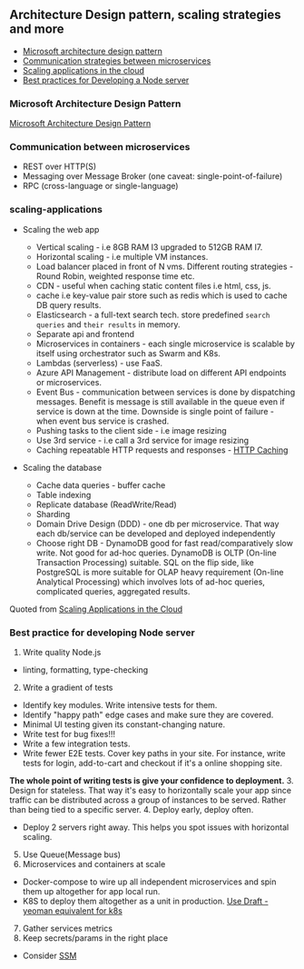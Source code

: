 ## Architecture Design pattern, scaling strategies and more

- [Microsoft architecture design pattern](#microsoft-architecture-design-pattern)
- [Communication strategies between microservices](#communication-between-microservices)
- [Scaling applications in the cloud](#scaling-applications)
- [Best practices for Developing a Node server](#best-practice-for-developing-node-server)

### Microsoft Architecture Design Pattern

[Microsoft Architecture Design Pattern](https://docs.microsoft.com/en-us/azure/architecture/patterns/bulkhead)

### Communication between microservices

- REST over HTTP(S)
- Messaging over Message Broker (one caveat: single-point-of-failure)
- RPC (cross-language or single-language)

### scaling-applications

- Scaling the web app
  - Vertical scaling - i.e 8GB RAM I3 upgraded to 512GB RAM I7.
  - Horizontal scaling - i.e multiple VM instances.
  - Load balancer placed in front of N vms. Different routing strategies - Round Robin, weighted response time etc.
  - CDN - useful when caching static content files i.e html, css, js.
  - cache i.e key-value pair store such as redis which is used to cache DB query results.
  - Elasticsearch - a full-text search tech. store predefined `search queries` and `their results` in memory.
  - Separate api and frontend
  - Microservices in containers - each single microservice is scalable by itself using orchestrator such as Swarm and K8s.
  - Lambdas (serverless) - use FaaS.
  - Azure API Management - distribute load on different API endpoints or microservices.
  - Event Bus - communication between services is done by dispatching messages. Benefit is message is still available in the       queue even if service is down at the time. Downside is single point of failure - when event bus service is crashed.
  - Pushing tasks to the client side - i.e image resizing
  - Use 3rd service - i.e call a 3rd service for image resizing
  - Caching repeatable HTTP requests and responses - [HTTP Caching](https://github.com/DavidHe1127/Mr.He_HandBook/blob/master/Web%2CNetworking/web_caching.md)

- Scaling the database
  - Cache data queries - buffer cache
  - Table indexing
  - Replicate database (ReadWrite/Read)
  - Sharding
  - Domain Drive Design (DDD) - one db per microservice. That way each db/service can be developed and deployed independently
  - Choose right DB - DynamoDB good for fast read/comparatively slow write. Not good for ad-hoc queries. DynamoDB is OLTP (On-line Transaction Processing) suitable.  SQL on the flip side, like PostgreSQL is more suitable for OLAP heavy requirement (On-line Analytical Processing) which involves lots of ad-hoc queries, complicated queries, aggregated results.

Quoted from [Scaling Applications in the Cloud](https://medium.com/faun/scaling-applications-in-the-cloud-52bb6dfbac4e)

### Best practice for developing Node server

1. Write quality Node.js
  - linting, formatting, type-checking
2. Write a gradient of tests
  - Identify key modules. Write intensive tests for them.
  - Identify "happy path" edge cases and make sure they are covered.
  - Minimal UI testing given its constant-changing nature.
  - Write test for bug fixes!!!
  - Write a few integration tests.
  - Write fewer E2E tests. Cover key paths in your site. For instance, write tests for login, add-to-cart and checkout if it's a online shopping site.

  **The whole point of writing tests is give your confidence to deployment.**
3. Design for stateless. That way it's easy to horizontally scale your app since traffic can be distributed across a group of instances to be served. Rather than being tied to a specific server.
4. Deploy early, deploy often.
  - Deploy 2 servers right away. This helps you spot issues with horizontal scaling.
5. Use Queue(Message bus)
6. Microservices and containers at scale
  - Docker-compose to wire up all independent microservices and spin them up altogether for app local run.
  - K8S to deploy them altogether as a unit in production. [Use Draft - yeoman equivalent for k8s ](https://draft.sh/#whats-draft)
7. Gather services metrics
8. Keep secrets/params in the right place
  - Consider [SSM](https://docs.aws.amazon.com/systems-manager/latest/userguide/systems-manager-parameter-store.html)

